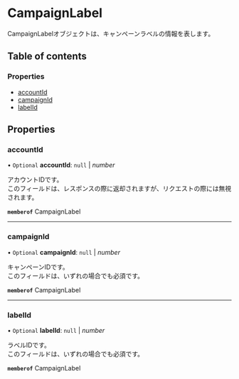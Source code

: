 # CampaignLabel


<div lang=\"ja\">CampaignLabelオブジェクトは、キャンペーンラベルの情報を表します。</div> 

## Table of contents

### Properties

- [accountId](campaignlabel.md#accountid)
- [campaignId](campaignlabel.md#campaignid)
- [labelId](campaignlabel.md#labelid)

## Properties

### accountId

• `Optional` **accountId**: ``null`` \| *number*

<div lang=\"ja\">アカウントIDです。<br> このフィールドは、レスポンスの際に返却されますが、リクエストの際には無視されます。</div> 

**`memberof`** CampaignLabel

___

### campaignId

• `Optional` **campaignId**: ``null`` \| *number*

<div lang=\"ja\">キャンペーンIDです。<br> このフィールドは、いずれの場合でも必須です。</div> 

**`memberof`** CampaignLabel

___

### labelId

• `Optional` **labelId**: ``null`` \| *number*

<div lang=\"ja\">ラベルIDです。<br> このフィールドは、いずれの場合でも必須です。</div> 

**`memberof`** CampaignLabel
